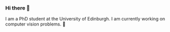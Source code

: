 ### Hi there 👋
I am a PhD student at the University of Edinburgh. I am currently working on computer vision problems. :eyes:
